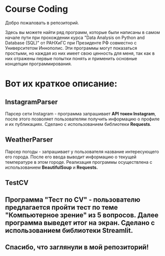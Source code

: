 # Course Coding

Добро пожаловать в репозиторий. 

Здесь вы можете найти ряд программ, которые были написаны в самом начале пути при прохождении курса "Data Analysis on Python and Database (SQL)" от РАНХиГС при Президенте РФ совместно с Университетом Иннополис. 
Эти программы могут показаться простыми, но каждая из них имеет свою ценность для меня, так как в них отражены первые попытки понять и применить основные концепции программирования. 

# Вот их краткое описание:
## InstagramParser  
Парсер сети Instagram - программа запрашивает **API токен Instagram**, после этого позволяет пользователям получить информацию о профиле и их публикациях. 
Сделано с использованием библиотеки **Requests**.
## WeatherParser 
Парсер погоды - запрашивает у пользователя название интересующего его города. После его ввода выводит информацию о текущей температуре в этом городе. Реализация программы осуществлена с использованием **BeautifulSoup** и **Requests.**
## TestCV 
Программа "Тест по CV" - пользователю предлагается пройти тест по теме "Компьютерное зрение" из 5 вопросов. Далее программа выведет итог на экран. Сделано с использованием библиотеки **Streamlit**.
--------
## Спасибо, что заглянули в мой репозиторий!
